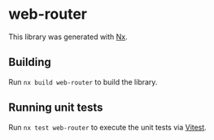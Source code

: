 # web-router

This library was generated with [Nx](https://nx.dev).

## Building

Run `nx build web-router` to build the library.

## Running unit tests

Run `nx test web-router` to execute the unit tests via [Vitest](https://vitest.dev/).
